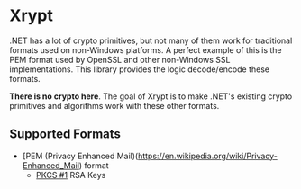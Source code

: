 # Xrypt

.NET has a lot of crypto primitives, but not many of them work for traditional formats used on non-Windows platforms. A perfect example of this is the PEM format used by OpenSSL and other non-Windows SSL implementations. This library provides the logic decode/encode these formats.

**There is no crypto here**. The goal of Xrypt is to make .NET's existing crypto primitives and algorithms work with these other formats.

## Supported Formats

* [PEM (Privacy Enhanced Mail)(https://en.wikipedia.org/wiki/Privacy-Enhanced_Mail) format
  * [PKCS #1](https://tools.ietf.org/html/rfc8017) RSA Keys